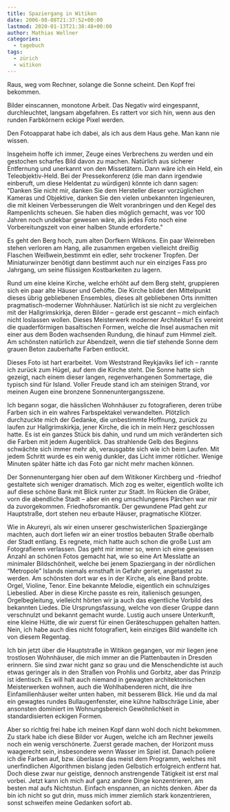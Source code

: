 ```yaml
---
title: Spaziergang in Witikon
date: 2006-08-08T21:37:52+00:00
lastmod: 2020-01-13T21:38:48+00:00
author: Mathias Wellner
categories:
  - tagebuch
tags:
  - zürich
  - witikon
---
```

Raus, weg vom Rechner, solange die Sonne scheint. Den Kopf frei bekommen.
  
Bilder einscannen, monotone Arbeit. Das Negativ wird eingespannt, durchleuchtet, langsam abgefahren. Es rattert vor sich hin, wenn aus den runden
Farbkörnern eckige Pixel werden.

Den Fotoapparat habe ich dabei, als ich aus dem Haus gehe. Man kann nie wissen.
  
Insgeheim hoffe ich immer, Zeuge eines Verbrechens zu werden und ein gestochen scharfes Bild davon zu machen. Natürlich aus sicherer Entfernung und unerkannt von den Missetätern. Dann wäre ich ein Held, ein Teleobjektiv-Held. Bei der Pressekonferenz (die man dann irgendwie einberuft, um diese Heldentat zu würdigen) könnte ich dann sagen: "Danken Sie nicht mir, danken Sie dem Hersteller dieser vorzüglichen Kameras und Objektive, danken Sie den vielen unbekannten Ingenieuren, die mit kleinen Verbesserungen die Welt voranbringen und den Kegel des Rampenlichts scheuen. Sie haben dies möglich gemacht, was vor 100 Jahren noch undekbar gewesen wäre, als jedes Foto noch eine Vorbereitungszeit von einer halben Stunde erforderte."

Es geht den Berg hoch, zum alten Dorfkern Witikons. Ein paar Weinreben stehen verloren am Hang, alle zusammen ergeben vielleicht dreißig Flaschen Weißwein,bestimmt ein edler, sehr trockener Tropfen. Der Miniaturwinzer benötigt dann bestimmt auch nur ein einziges Fass pro Jahrgang, um seine flüssigen Kostbarkeiten zu lagern.

Rund um eine kleine Kirche, welche erhöht auf dem Berg steht, gruppieren sich ein paar alte Häuser und Gehöfte. Die Kirche bildet den Mittelpunkt dieses übrig gebliebenen Ensembles, dieses alt gebliebenen Orts inmitten pragmatisch-moderner Wohnhäuser. Natürlich ist sie nicht zu vergleichen mit der Hallgrimskirkja, deren Bilder &#8211; gerade erst gescannt &#8211; mich einfach nicht loslassen wollen. Dieses Meisterwerk moderner Architektur! Es vereint die quaderförmigen basaltischen Formen, welche die Insel ausmachen mit einer aus dem Boden wachsenden Rundung, die hinauf zum Himmel zielt. Am schönsten natürlich zur Abendzeit, wenn die tief stehende Sonne dem grauen Beton zauberhafte Farben entlockt.

Dieses Foto ist hart erarbeitet. Vom Weststrand Reykjaviks lief ich &#8211; rannte ich zurück zum Hügel, auf dem die Kirche steht. Die Sonne hatte sich gezeigt, nach einem dieser langen, regenverhangenen Sommertage, die typisch sind für Island. Voller Freude stand ich am steinigen Strand, vor meinen Augen eine bronzene Sonnenuntergangsszene.

Ich begann sogar, die hässlichen Wohnhäuser zu fotografieren, deren trübe Farben sich in ein wahres Farbspektakel verwandelten. Plötzlich durchzuckte mich der Gedanke, die unbestimmte Hoffnung, zurück zu laufen zur Hallgrimskirkja, jener Kirche, die ich in mein Herz geschlossen hatte. Es ist ein ganzes Stück bis dahin, und rund um mich veränderten sich die Farben mit jedem Augenblick. Das strahlende Gelb des Beginns schwächte sich immer mehr ab, verausgabte sich wie ich beim Laufen. Mit jedem Schritt wurde es ein wenig dunkler, das Licht immer rötlicher. Wenige Minuten später hätte ich das Foto gar nicht mehr machen können.

Der Sonnenuntergang hier oben auf dem Witikoner Kirchberg und -friedhof gestaltete sich weniger dramatisch. Mich zog es weiter, eigentlich wollte ich auf diese schöne Bank mit Blick runter zur Stadt. Im Rücken die Gräber, vorn die abendliche Stadt &#8211; aber ein eng umschlungenes Pärchen war mir da zuvorgekommen. Friedhofsromantik. Der gewundene Pfad geht zur Hauptstraße, dort stehen neu erbaute Häuser, pragmatische Klötzer.

Wie in Akureyri, als wir einen unserer geschwisterlichen Spaziergänge machten, auch dort liefen wir an einer trostlos bebauten Straße oberhalb der Stadt entlang. Es regnete, mich hatte auch schon die große Lust am Fotografieren verlassen. Das geht mir immer so, wenn ich eine gewissen Anzahl an schönen Fotos gemacht hat, wie so eine Art Messlatte an minimaler Bildschönheit, welche bei jenem Spaziergang in der nördlichen &#8220;Metropole&#8221; Islands niemals ernsthaft in Gefahr geriet, angetastet zu werden. Am schönsten dort war es in der Kirche, als eine Band probte. Orgel, Violine, Tenor. Eine bekannte Melodie, eigentlich ein schnulziges Liebeslied. Aber in diese Kirche passte es rein, italienisch gesungen, Orgelbegleitung, vielleicht hörten wir ja auch das eigentliche Vorbild des bekannten Liedes. Die Ursprungsfassung, welche von dieser Gruppe dann verschnulzt und bekannt gemacht wurde. Lustig auch unsere Unterkunft, eine kleine Hütte, die wir zuerst für einen Geräteschuppen gehalten hatten. Nein, ich habe auch dies nicht fotografiert, kein einziges Bild wandelte ich von diesem Regentag.

Ich bin jetzt über die Hauptstraße in Witikon gegangen, vor mir liegen jene trostlosen Wohnhäuser, die mich immer an die Plattenbauten in Dresden erinnern. Sie sind zwar nicht ganz so grau und die Menschendichte ist auch etwas geringer als in den Straßen von Prohlis und Gorbitz, aber das Prinzip ist identisch. Es will halt auch niemand in gewagten architektonischen Meisterwerken wohnen, auch die Wohlhabenderen nicht, die ihre Einfamilienhäuser weiter unten haben, mit besserem Blick. Hie und da mal ein gewagtes rundes Bullaugenfenster, eine kühne halbschräge Linie, aber ansonsten dominiert im Wohnungsbereich Gewöhnlichkeit in standardisierten eckigen Formen.

Aber so richtig frei habe ich meinen Kopf dann wohl doch nicht bekommen. Zu stark habe ich diese Bilder vor Augen, welche ich am Rechner jeweils noch ein wenig verschönerte. Zuerst gerade machen, der Horizont muss waagerecht sein, insbesondere wenn Wasser im Spiel ist. Danach poliere ich die Farben auf, bzw. überlasse das meist dem Programm, welches mit unerfindlichen Algorithmen bislang jeden Gelbstich erfolgreich entfernt hat. Doch diese zwar nur geistige, dennoch anstrengende Tätigkeit ist erst mal vorbei. Jetzt kann ich mich auf ganz andere Dinge konzentrieren, am besten mal aufs Nichtstun. Einfach enspannen, an nichts denken. Aber da bin ich nicht so gut drin, muss mich immer ziemlich stark konzentrieren, sonst schweifen meine Gedanken sofort ab.